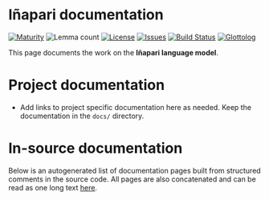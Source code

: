 # Iñapari documentation

[![Maturity](https://img.shields.io/endpoint?url=https%3A%2F%2Fraw.githubusercontent.com%2Fgiellalt%2Flang-inp%2Fgh-pages%2Fmaturity.json)](https://giellalt.github.io/MaturityClassification.html)
![Lemma count](https://img.shields.io/endpoint?url=https%3A%2F%2Fraw.githubusercontent.com%2Fgiellalt%2Flang-inp%2Fgh-pages%2Flemmacount.json)
[![License](https://img.shields.io/github/license/giellalt/lang-inp)](https://github.com/giellalt/lang-inp/blob/main/LICENSE)
[![Issues](https://img.shields.io/github/issues/giellalt/lang-inp)](https://github.com/giellalt/lang-inp/issues)
[![Build Status](https://builds.giellalt.org/api/badge/lang-inp?label=CI)](https://builds.giellalt.org/pipelines/lang-inp/builds/latest)
[![Glottolog](https://img.shields.io/badge/Glottolog-green)](https://glottolog.org/resource/languoid/id/__GLOTTOLOG_ID__)

This page documents the work on the **Iñapari language model**. 

# Project documentation

* Add links to project specific documentation here as needed. Keep the documentation in the `docs/` directory.

# In-source documentation

Below is an autogenerated list of documentation pages built from structured comments in the source code. All pages are also concatenated and can be read as one long text [here](inp.md).
